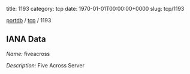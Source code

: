 title: 1193
category: tcp
date: 1970-01-01T00:00:00+0000
slug: tcp/1193

[portdb](/) / [tcp](/category/tcp.html) / 1193


## IANA Data

_Name:_ fiveacross

_Description:_ Five Across Server

